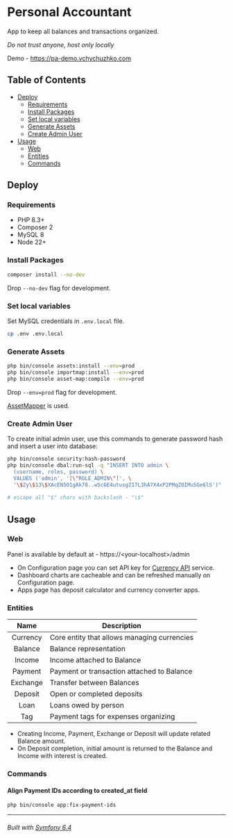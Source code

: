 # Personal Accountant

App to keep all balances and transactions organized.

*Do not trust anyone, host only locally*

Demo - https://pa-demo.vchychuzhko.com

## Table of Contents

- [Deploy](#deploy)
  - [Requirements](#requirements)
  - [Install Packages](#install-packages)
  - [Set local variables](#set-local-variables)
  - [Generate Assets](#generate-assets)
  - [Create Admin User](#create-admin-user)
- [Usage](#usage)
  - [Web](#web)
  - [Entities](#entities)
  - [Commands](#commands)

## Deploy

### Requirements

- PHP 8.3+
- Composer 2
- MySQL 8
- Node 22+

### Install Packages

```bash
composer install --no-dev
```

Drop `--no-dev` flag for development.

### Set local variables

Set MySQL credentials in `.env.local` file.

```bash
cp .env .env.local
```

### Generate Assets

```bash
php bin/console assets:install --env=prod
php bin/console importmap:install --env=prod
php bin/console asset-map:compile --env=prod
```

Drop `--env=prod` flag for development.

[AssetMapper](https://symfony.com/doc/current/frontend/asset_mapper.html) is used.

### Create Admin User

To create initial admin user, use this commands to generate password hash and insert a user into database:

```bash
php bin/console security:hash-password
php bin/console dbal:run-sql -q "INSERT INTO admin \
  (username, roles, password) \
  VALUES ('admin', '[\"ROLE_ADMIN\"]', \
  '\$2y\$13\$XAcEN5O1gAk78..wSc6E4utusgZ17L3hA7X4xP2PMqZOIMuSGe6lS')"
  
# escape all "$" chars with backslash - "\$"
```

## Usage

### Web

Panel is available by default at - https://&lt;your-localhost&gt;/admin

* On Configuration page you can set API key for [Currency API](https://currencyapi.com/) service.
* Dashboard charts are cacheable and can be refreshed manually on Configuration page.
* Apps page has deposit calculator and currency converter apps.

### Entities

|   Name   | Description                                 |
|:--------:|---------------------------------------------|
| Currency | Core entity that allows managing currencies |
| Balance  | Balance representation                      |
|  Income  | Income attached to Balance                  |
| Payment  | Payment or transaction attached to Balance  |
| Exchange | Transfer between Balances                   |
| Deposit  | Open or completed deposits                  |
|   Loan   | Loans owed by person                        |
|   Tag    | Payment tags for expenses organizing        |

* Creating Income, Payment, Exchange or Deposit will update related Balance amount.
* On Deposit completion, initial amount is returned to the Balance and Income with interest is created.

### Commands

#### Align Payment IDs according to created_at field

```bash
php bin/console app:fix-payment-ids
```

---

###### Built with [Symfony 6.4](https://symfony.com/doc/6.4/index.html)
